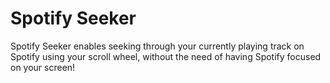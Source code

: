 # Spotify Seeker
Spotify Seeker enables seeking through your currently playing track on Spotify using your scroll wheel, without the need of having Spotify focused on your screen!
